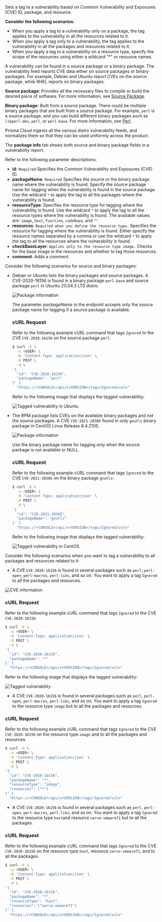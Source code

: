 Sets a tag to a vulnerability based on Common Vulnerability and Exposures (CVE) ID, package, and resource.

**Consider the following scenarios**: 
  - When you apply a tag to a vulnerability only on a package, the tag applies to the vulnerability in all the resources related to it.
  - When you apply a tag only to a vulnerability, the tag applies to the vulnerability in all the packages and resources related to it.
  - When you apply a tag to a vulnerability on a resource type, specify the scope of the resources using either a wildcard "*" or resource names.
  
A vulnerability can be found in a source package or a binary package. 
The vulnerability feed reports CVE data either on source packages or binary packages. 
For example, Debian and Ubuntu report CVEs on the source package, while RHEL reports on binary packages. 

**Source package:** Provides all the necessary files to compile or build the desired piece of software. For more information, see [Source Package](https://wiki.debian.org/Packaging/SourcePackage).

**Binary package:** Built from a source package. There could be multiple binary packages that are built from a source package. 
For example, `perl` is a source package, and you can build different binary packages such as `libperl-dev`, `perl`, or `perl-base`. For more information, see [Perl](https://packages.ubuntu.com/source/focal/perl).

Prisma Cloud ingests all the various distro vulnerability feeds, and normalizes them so that they can be used uniformly across the product. 

The **package info** tab shows both source and binary package fields in a vulnerability report.

Refer to the following parameter descriptions:
- **id**: `Required` Specifies the Common Vulnerability and Exposures (CVE) ID.
- **packageName**: `Required` Specifies the source or the binary package name where the vulnerability is found. 
Specify the source package name for tagging when the vulnerability is found in the source package.
Use the wildcard `*` to apply the tag to all the packages where the vulnerability is found.
- **resourceType**: Specifies the resource type for tagging where the vulnerability is found. 
Use the wildcard `*` to apply the tag to all the resource types where the vulnerability is found.
The available values are: `image`, `host`, `function`, `codeRepo`, and `""`.
- **resources**: `Required when you define the resource type.` Specifies the resource for tagging where the vulnerability is found. 
Either specify the resource names separated by a comma or use the wildcard `*` to apply the tag to all the resources where the vulnerability is found.
- **checkBaseLayer**: `Applies only to the resource type image.` Checks for the base image in the resources and whether to tag those resources.
- **comment**: Adds a comment.

Consider the following scenarios for source and binary packages:

- Debian or Ubuntu lists the binary packages and source packages. 
  A CVE-2020-16156 is found in a binary package `perl-base` and source package `perl` in Ubuntu 20.04.3 LTS distro.

  ![Package information](https://cdn.twistlock.com/docs/api/Ubuntu-Vuln-Bin-Package-Info.png)

  The parameter *packageName* in the endpoint accepts only the source package name for tagging if a source package is available.

  ### cURL Request

  Refer to the following example cURL command that tags `Ignored` to the CVE `CVE-2020-16156` on the source package `perl`:

  ```bash
  $ curl -k \
    -u <USER> \
    -H 'Content-Type: application/json' \
    -X POST \
    -d \
  '{
    "id": "CVE-2020-16156",
    "packageName": "perl"
  }' \
    "https://<CONSOLE>/api/v<VERSION>/tags/Ignored/vuln"
  ```
  Refer to the following image that displays the tagged vulnerability:

  ![Tagged vulnerability in Ubuntu](https://cdn.twistlock.com/docs/api/Ubuntu-Vuln-Bin-Package-CVE-tagged-Ignored-Vuln.png)

- The RPM package lists CVEs on the available binary packages and not the source packages. 
  A CVE `CVE-2021-20305` found in only `gnutls` binary package in CentOS Linux Release 8.4.2105.

  ![Package information](https://cdn.twistlock.com/docs/api/CentOS-Vuln-Bin-Package-Info.png)

  Use the binary package name for tagging only when the source package is not available or NULL.

  ### cURL Request

  Refer to the following example cURL command that tags `Ignored` to the CVE `CVE-2021-20305` on the binary package `gnutls`:

  ```bash
  $ curl -k \
    -u <USER> \
    -H 'Content-Type: application/json' \
    -X POST \
    -d \
  '{
    "id": "CVE-2021-20305",
    "packageName": "gnutls"
  }' \
    "https://<CONSOLE>/api/v<VERSION>/tags/Ignored/vuln"
  ```
  Refer to the following image that displays the tagged vulnerability:
  
  ![Tagged vulnerability in CentOS](https://cdn.twistlock.com/docs/api/CentOS-Vuln-Bin-Package-CVE-tagged-Ignored-Vuln.png)

Consider the following scenarios when you want to tag a vulnerability to all packages and resources related to it:

- A CVE `CVE-2020-16156` is found in several packages such as `perl`, `perl-open`, `perl-macros`, `perl-libs`, and so on. You want to apply a tag `Ignored` to all the packages and resources.
 
 ![CVE information](https://cdn.twistlock.com/docs/api/Tagging-Only-Vulnerability.png)
 
  ### cURL Request

  Refer to the following example cURL command that tags `Ignored` to the CVE `CVE-2020-16156`:

  ```bash
  $ curl -k \
    -u <USER> \
    -H 'Content-Type: application/json' \
    -X POST \
    -d \
  '{
    "id": "CVE-2020-16156",
    "packageName": "*"
  }' \
    "https://<CONSOLE>/api/v<VERSION>/tags/Ignored/vuln"
  ```
  Refer to the following image that displays the tagged vulnerability:
  
  ![Tagged vulnerability](https://cdn.twistlock.com/docs/api/Tagged-Vulnerability.png)

- A CVE `CVE-2020-16156` is found in several packages such as `perl`, `perl-open`, `perl-macros`, `perl-libs`, and so on. You want to apply a tag `Ignored` to the resource type `image` but to all the packages and resources.

### cURL Request

  Refer to the following example cURL command that tags `Ignored` to the CVE `CVE-2020-16156` on the resource type `image` and to all the packages and resources.

  ```bash
  $ curl -k \
    -u <USER> \
    -H 'Content-Type: application/json' \
    -X POST \
    -d \
  '{
    "id": "CVE-2020-16156",
    "packageName": "*",
    "resourceType": "image",
    "resources": ["*"]
  }' \
    "https://<CONSOLE>/api/v<VERSION>/tags/Ignored/vuln"
  ```
- A CVE `CVE-2020-16156` is found in several packages such as `perl`, `perl-open`, `perl-macros`, `perl-libs`, and so on. You want to apply a tag `Ignored` to the resource type `host`and resource `servo-vmware71` but to all the packages.

### cURL Request

  Refer to the following example cURL command that tags `Ignored` to the CVE `CVE-2020-16156` on the resource type `host`, resource `servo-vmware71`, and to all the packages.

  ```bash
  $ curl -k \
    -u <USER> \
    -H 'Content-Type: application/json' \
    -X POST \
    -d \
  '{
    "id": "CVE-2020-16156",
    "packageName": "*",
    "resourceType": "host",
    "resources": ["servo-vmware71"]
  }' \
    "https://<CONSOLE>/api/v<VERSION>/tags/Ignored/vuln"
  ```
